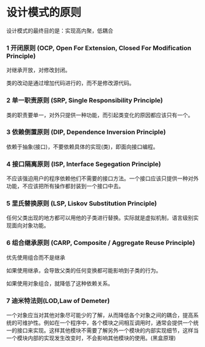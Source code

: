 # 设计模式的原则
设计模式的最终目的是：实现高内聚，低耦合

### 1 开闭原则 (OCP, Open For Extension, Closed For Modification Principle)
对继承开放，对修改封闭。

类的改动是通过增加代码进行的，而不是修改源代码。

### 2 单一职责原则 (SRP, Single Responsibility Principle)

类的职责要单一，对外只提供一种功能，而引起类变化的原因都应该只有一个。

### 3 依赖倒置原则 (DIP, Dependence Inversion Principle)

依赖于抽象(接口)，不要依赖具体的实现(类)，即面向接口编程。

### 4 接口隔离原则 (ISP, Interface Segegation Principle)

不应该强迫用户的程序依赖他们不需要的接口方法。一个接口应该只提供一种对外功能，不应该把所有操作都封装到一个接口中去。

### 5 里氏替换原则 (LSP, Liskov Substitution Principle)

任何父类出现的地方都可以用他的子类进行替换。实际就是虚拟机制，语言级别实现面向对象功能。

### 6 组合继承原则 (CARP, Composite / Aggregate Reuse Principle)

优先使用组合而不是继承

如果使用继承，会导致父类的任何变换都可能影响到子类的行为。

如果使用对象组合，就降低了这种依赖关系。

### 7 迪米特法则(LOD,Law of Demeter)

一个对象应当对其他对象尽可能少的了解，从而降低各个对象之间的耦合，提高系统的可维护性。例如在一个程序中，各个模块之间相互调用时，通常会提供一个统一的接口来实现。这样其他模块不需要了解另外一个模块的内部实现细节，这样当一个模块内部的实现发生改变时，不会影响其他模块的使用。(黑盒原理)